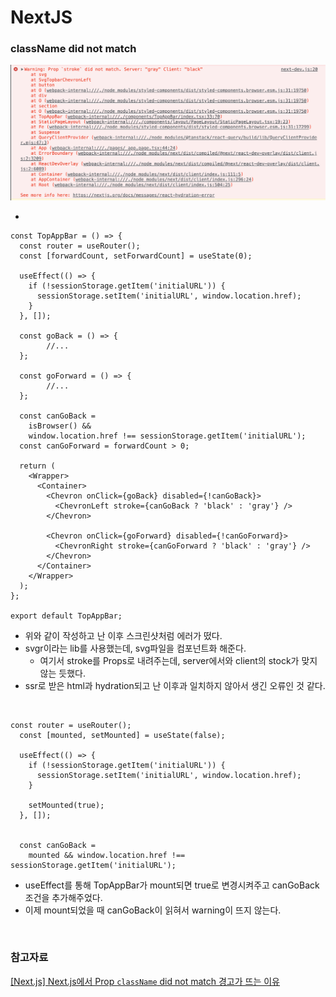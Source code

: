 # NextJS

### className did not match

![className](../screen/className_did_not_match.png)

-

```TSX
const TopAppBar = () => {
  const router = useRouter();
  const [forwardCount, setForwardCount] = useState(0);

  useEffect(() => {
    if (!sessionStorage.getItem('initialURL')) {
      sessionStorage.setItem('initialURL', window.location.href);
    }
  }, []);

  const goBack = () => {
        //...
  };

  const goForward = () => {
        //...
  };

  const canGoBack =
    isBrowser() &&
    window.location.href !== sessionStorage.getItem('initialURL');
  const canGoForward = forwardCount > 0;

  return (
    <Wrapper>
      <Container>
        <Chevron onClick={goBack} disabled={!canGoBack}>
          <ChevronLeft stroke={canGoBack ? 'black' : 'gray'} />
        </Chevron>

        <Chevron onClick={goForward} disabled={!canGoForward}>
          <ChevronRight stroke={canGoForward ? 'black' : 'gray'} />
        </Chevron>
      </Container>
    </Wrapper>
  );
};

export default TopAppBar;
```

- 위와 같이 작성하고 난 이후 스크린샷처럼 에러가 떴다.
- svgr이라는 lib를 사용했는데, svg파일을 컴포넌트화 해준다.
  - 여기서 stroke를 Props로 내려주는데, server에서와 client의 stock가 맞지 않는 듯했다.
- ssr로 받은 html과 hydration되고 난 이후과 일치하지 않아서 생긴 오류인 것 같다.

<br>

```TSX
const router = useRouter();
  const [mounted, setMounted] = useState(false);

  useEffect(() => {
    if (!sessionStorage.getItem('initialURL')) {
      sessionStorage.setItem('initialURL', window.location.href);
    }

    setMounted(true);
  }, []);


  const canGoBack =
    mounted && window.location.href !== sessionStorage.getItem('initialURL');
```

- useEffect를 통해 TopAppBar가 mount되면 true로 변경시켜주고 canGoBack 조건을 추가해주었다.
- 이제 mount되었을 때 canGoBack이 읽혀서 warning이 뜨지 않는다.

<br>

### 참고자료

[[Next.js] Next.js에서 Prop `className` did not match 경고가 뜨는 이유](https://tesseractjh.tistory.com/164)
